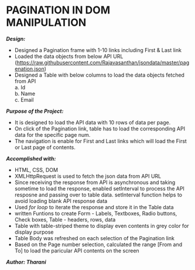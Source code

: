 
# PAGINATION IN DOM MANIPULATION

***Design:***
- Designed a Pagination frame with 1-10 links including First & Last link
- Loaded the data objects from below API URL   
    (https://raw.githubusercontent.com/Rajavasanthan/jsondata/master/pagenation.json)
- Designed a Table with below columns to load the data objects fetched from API   
    a. Id   
    b. Name   
    c. Email   

***Purpose of the Project:***   
- It is designed to load the API data with 10 rows of data per page.   
- On click of the Pagination link, table has to load the corresponding API data for the specific page num.
- The navigation is enable for First and Last links which will load the First or Last page of contents.

***Accomplished with:***   
- HTML, CSS, DOM   
- XMLHttpRequest is used to fetch the json data from API URL   
- Since receiving the response from API is asynchronous and taking sometime to load the response, enabled setInterval to process the API resposne and passing over to table data. setInterval function helps to avoid loading blank API response data    
- Used *for loop* to iterate the response and store it in the Table data   
- written Funtions to create Form - Labels, Textboxes, Radio buttons, Check boxes, Table - headers, rows, data   
- Table with table-striped theme to display even contents in grey color for display purpose   
- Table Body was refreshed on each selection of the Pagination link   
- Based on the Page number selection, calculated the range [From and To] to load the paricular API contents on the screen   

***Author: Tharani***